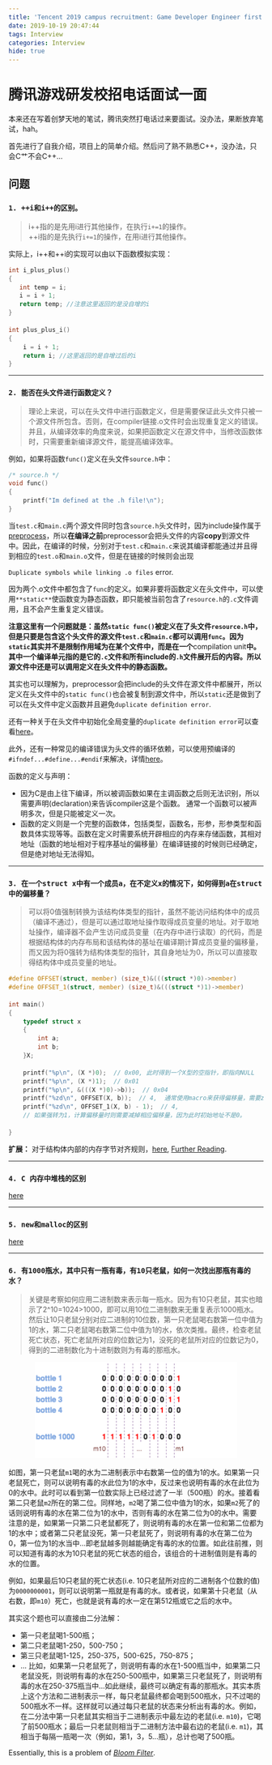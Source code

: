```yaml
---
title: 'Tencent 2019 campus recruitment: Game Developer Engineer first interview'
date: 2019-10-19 20:47:44
tags: Interview
categories: Interview
hide: true
---
```

# 腾讯游戏研发校招电话面试一面
本来还在写着创梦天地的笔试，腾讯突然打电话过来要面试。没办法，果断放弃笔试，hah。
  
首先进行了自我介绍，项目上的简单介绍。然后问了熟不熟悉C++，没办法，只会C艹不会C++...

## 问题
### `1. ++i和i++的区别。`

> i++指的是先用i进行其他操作，在执行`i+=1`的操作。  
  ++i指的是先执行`i+=1`的操作，在用i进行其他操作。

实际上，i++和++i的实现可以由以下函数模拟实现：
```c
int i_plus_plus()
{
   int temp = i;
   i = i + 1;
   return temp; //注意这里返回的是没自增的i
}

int plus_plus_i()
{
	i = i + 1;
	return i; //这里返回的是自增过后的i
}
```
---
### `2. 能否在头文件进行函数定义？`

> 理论上来说，可以在头文件中进行函数定义，但是需要保证此头文件只被一个源文件所包含。否则，在compiler链接.o文件时会出现重复定义的错误。并且，从编译效率的角度来说，如果把函数定义在源文件中，当修改函数体时，只需要重新编译源文件，能提高编译效率。

例如，如果将函数`func()`定义在头文件`source.h`中：

```c
/* source.h */
void func()
{
	printf("Im defined at the .h file!\n");
}
```

当`test.c`和`main.c`两个源文件同时包含`source.h`头文件时，因为include操作属于[preprocess](https://www.hellscript.cc/2019/02/22/subposts_c/c-preprocess/)，所以**在编译之前**preprocessor会把头文件的内容**copy**到源文件中。因此，在编译的时候，分别对于`test.c`和`main.c`来说其编译都能通过并且得到相应的`test.o`和`main.o`文件，但是在链接的时候则会出现
  
`Duplicate symbols while linking .o files` error.
  
因为两个.o文件中都包含了`func`的定义。如果非要将函数定义在头文件中，可以使用`**static**`使函数变为静态函数，即只能被当前包含了`resource.h`的`.c`文件调用，且不会产生重复定义错误。
  
**注意这里有一个问题就是：虽然`static func()`被定义在了头文件`resource.h`中，但是只要是包含这个头文件的源文件`test.c`和`main.c`都可以调用`func`。因为`static`其实并不是限制作用域为在某个文件中，而是在一个**compilation unit**中。其中一个编译单元指的是它的`.c`文件和所有include的`.h`文件展开后的内容。所以源文件中还是可以调用定义在头文件中的静态函数。**
  
其实也可以理解为，preprocessor会把include的头文件在源文件中都展开，所以定义在头文件中的`static func()`也会被复制到源文件中，所以`static`还是做到了可以在头文件中定义函数并且避免`duplicate definition error`.
  
还有一种关于在头文件中初始化全局变量的`duplicate definition error`可以查看[here](https://github.com/gzrjzcx/project_templete/issues/8)。
  
此外，还有一种常见的编译错误为头文件的循环依赖，可以使用预编译的`#ifndef...#define...#endif`来解决，详情[here](https://www.iteye.com/blog/mlxia-351060)。
  
函数的定义与声明：
- 因为C是由上往下编译，所以被调函数如果在主调函数之后则无法识别，所以需要声明(declaration)来告诉compiler这是个函数。
通常一个函数可以被声明多次，但是只能被定义一次。
- 函数的定义则是一个完整的函数体，包括类型，函数名，形参，形参类型和函数具体实现等等。函数在定义时需要系统开辟相应的内存来存储函数，其相对地址（函数的地址相对于程序基址的偏移量）在编译链接的时候则已经确定，但是绝对地址无法得知。
  
---
### `3. 在一个struct x中有一个成员a，在不定义x的情况下，如何得到a在struct中的偏移量？`

> 可以将0值强制转换为该结构体类型的指针，虽然不能访问结构体中的成员（编译不通过），但是可以通过取地址操作取得成员变量的地址。对于取地址操作，编译器不会产生访问成员变量（在内存中进行读取）的代码，而是根据结构体的内存布局和该结构体的基址在编译期计算成员变量的偏移量，而又因为将0强转为结构体类型的指针，其自身地址为0，所以可以直接取得结构体中成员变量的地址。

```c
#define OFFSET(struct, member) (size_t)&(((struct *)0)->member)
#define OFFSET_1(struct, member) (size_t)&(((struct *)1)->member)

int main()
{
	typedef struct x
	{
		int a;
		int b;
	}X;

	printf("%p\n", (X *)0);  // 0x00, 此时得到一个X型的空指针，即指向NULL
	printf("%p\n", (X *)1);  // 0x01
	printf("%p\n", &(((X *)0)->b));  // 0x04
	printf("%zd\n", OFFSET(X, b));  // 4,  通常使用macro来获得偏移量，需要zd来输出size_t
	printf("%zd\n", OFFSET_1(X, b) - 1);  // 4, 
	// 如果强转为1，计算偏移量时则需要减掉相应偏移量，因为此时初始地址不是0。

}
```

**扩展：** 对于结构体内部的内存字节对齐规则，[here](https://blog.csdn.net/hairetz/article/details/4084088), [Further Reading](https://developer.ibm.com/articles/pa-dalign/).

---
### `4. C 内存中堆栈的区别`
[here](https://www.hellscript.cc/2019/02/22/subposts_c/c-memory-layout/)

---
### `5. new和malloc的区别`
[here](https://www.cnblogs.com/ywliao/articles/8116622.html)

---
### `6. 有1000瓶水，其中只有一瓶有毒，有10只老鼠，如何一次找出那瓶有毒的水？`

> 关键是考察如何应用二进制数来表示每一瓶水。因为有10只老鼠，其实也暗示了2^10=1024>1000，即可以用10位二进制数来无重复表示1000瓶水。然后让10只老鼠分别对应二进制的10位数，第一只老鼠喝右数第一位中值为1的水，第二只老鼠喝右数第二位中值为1的水，依次类推。最终，检查老鼠死亡状态，死亡老鼠所对应的位数记为1，没死的老鼠所对应的位数记为0，得到的二进制数化为十进制数则为有毒的那瓶水。

<div align=center>
  <img width=400 src="/res/interview/tencent/findPoisonousWater.png" >
</div>
  
如图，第一只老鼠`m1`喝的水为二进制表示中右数第一位的值为1的水。如果第一只老鼠死亡，则可以说明有毒的水此位为1的水中，反过来也说明有毒的水在此位为0的水中。此时可以看到第一位数实际上已经过滤了一半（500瓶）的水。接着看第二只老鼠`m2`所在的第二位。同样地，`m2`喝了第二位中值为1的水，如果`m2`死了的话则说明有毒的水在第二位为1的水中，否则有毒的水在第二位为0的水中。需要注意的是，如果第一只第二只老鼠都死了，则说明有毒的水在第一位和第二位都为1的水中；或者第二只老鼠没死，第一只老鼠死了，则说明有毒的水在第二位为0，第一位为1的水当中...即老鼠越多则越能确定有毒的水的位置。如此往前推，则可以知道有毒的水为10只老鼠的死亡状态的组合，该组合的十进制值则是有毒的水的位置。
  
例如，如果最后10只老鼠的死亡状态(i.e. 10只老鼠所对应的二进制各个位数的值)为`0000000001`，则可以说明第一瓶就是有毒的水。或者说，如果第十只老鼠（从右数，即`m10`）死亡，也就是说有毒的水一定在第512瓶或它之后的水中。
  
其实这个题也可以直接由二分法解：
- 第一只老鼠喝1-500瓶；
- 第二只老鼠喝1-250，500-750；
- 第三只老鼠喝1-125，250-375，500-625，750-875；
- ...
比如，如果第一只老鼠死了，则说明有毒的水在1-500瓶当中，如果第二只老鼠没死，则说明有毒的水在250-500瓶中，如果第三只老鼠死了，则说明有毒的水在250-375瓶当中...如此继续，最终可以确定有毒的那瓶水。其实本质上这个方法和二进制表示一样，每只老鼠最终都会喝到500瓶水，只不过喝的500瓶水不一样。这样就可以通过每只老鼠的状态来分析出有毒的水。例如，在二分法中第一只老鼠其实相当于二进制表示中最左边的老鼠(i.e. `m10`)，它喝了前500瓶水；最后一只老鼠则相当于二进制方法中最右边的老鼠(i.e. `m1`)，其相当于每隔一瓶喝一次（例如，第1，3，5...瓶），总计也喝了500瓶。
  
Essentially, this is a problem of *[Bloom Filter](https://blog.csdn.net/jiaomeng/article/details/1495500)*.






























